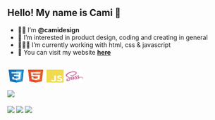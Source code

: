 ## Hello! My name is Cami 🎨
- 👋🏽  I’m <strong>@camidesign</strong> 
- 👀  I’m interested in product design, coding and creating in general 
- 👩🏼‍💻  I’m currently working with html, css & javascript
- 💞  You can visit my website <strong><a target="_blank" href="http://www.cami-design.com">here</a> </strong>
  
<div style="display: inline_block" align="left"><br>
  <img align="center" alt="CSS" height="30" width="40" src="https://raw.githubusercontent.com/devicons/devicon/master/icons/css3/css3-original.svg">
  <img align="center" alt="HTML" height="30" width="40" src="https://raw.githubusercontent.com/devicons/devicon/master/icons/html5/html5-original.svg">
  <img align="center" alt="JS" height="30" width="40" src="https://raw.githubusercontent.com/devicons/devicon/master/icons/javascript/javascript-plain.svg">
  <img align="center" alt="SASS" height="30" width="40" src="https://raw.githubusercontent.com/devicons/devicon/master/icons/sass/sass-original.svg">
</div>




<br>

<div style="display: inline_block" align="left">
<div>
 <img height="180em" src="https://github-readme-stats.vercel.app/api/top-langs/?username=camidesign&layout=compact&langs_count=7&theme=dracula"/>
</div> 
  
<br>

<div> 
  <a href="https://www.cami-design.com" target="_blank"><img src="https://img.shields.io/badge/-website-ff69b4?style=for-the-badge&logo=addthis&logoColor=white" target="_blank"></a>
  <a href="https://dribbble.com/cami-design" target="_blank"><img src="https://img.shields.io/badge/-dribbble-blueviolet?style=for-the-badge&logo=dribbble&logoColor=white" target="_blank"></a>
  <a href="https://www.linkedin.com/in/camillastorvik/" target="_blank"><img src="https://img.shields.io/badge/-linkedin-lightgrey?style=for-the-badge&logo=linkedin&logoColor=white" target="_blank"></a>
</div>

  


  
<!---
camidesign/camidesign is a ✨ special ✨ repository because its `README.md` (this file) appears on your GitHub profile.
You can click the Preview link to take a look at your changes.
--->
